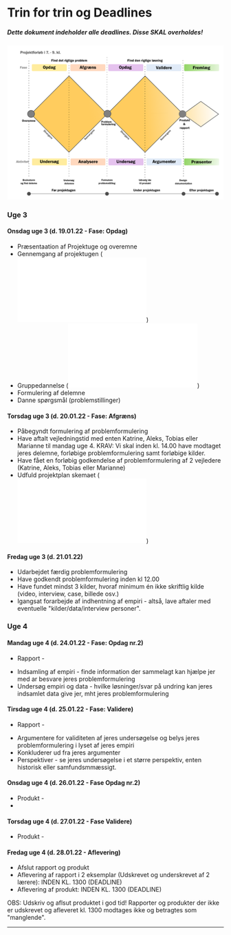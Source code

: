 
# Trin for trin og Deadlines

##### Dette dokument indeholder alle deadlines. Disse **SKAL** overholdes! 
![Process](https://github.com/AleksHolland84/Projektopgave2022/blob/main/images/Projektopgave_model.png)


### Uge 3

#### Onsdag uge 3   (d. 19.01.22  -  Fase: Opdag)
* Præsentaation af Projektuge og overemne
* Gennemgang af projektugen (![Drejebog](/Drejebog.md))      
* Gruppedannelse (![Gruppekontrakt](/ressourcer/ideide-Værktøj-Skabelon-Gruppekontrakt-A4.pdf))
* Formulering af delemne
* Danne spørgsmål (problemstillinger)

#### Torsdag uge 3  (d. 20.01.22  -  Fase: Afgræns)
* Påbegyndt formulering af problemformulering 
* Have aftalt vejledningstid med enten Katrine, Aleks, Tobias eller Marianne til mandag uge 4. KRAV: Vi skal inden kl. 14.00 have modtaget jeres delemne, forløbige problemformulering samt forløbige kilder. 
* Have fået en forløbig godkendelse af problemformulering af 2 vejledere (Katrine, Aleks, Tobias eller Marianne)
* Udfuld projektplan skemaet (![Projektplan](/ressourcer/ideide-Værktøj-Skabelon-Projektplan-A4-38.pdf))

#### Fredag uge 3  (d. 21.01.22)
* Udarbejdet færdig problemformulering
* Have godkendt problemformulering inden kl 12.00
* Have fundet mindst 3 kilder, hvoraf minimum én ikke skriftlig kilde (video, interview, case, billede osv.)
* Igangsat forarbejde af indhentning af empiri - altså, lave aftaler med eventuelle "kilder/data/interview personer".


### Uge 4 

#### Mandag uge 4 (d. 24.01.22  -  Fase: Opdag nr.2)
- Rapport -
* Indsamling af empiri - finde information der sammelagt kan hjælpe jer med ar besvare jeres problemformulering
* Undersøg empiri og data - hvilke løsninger/svar på undring kan jeres indsamlet data give jer, mht jeres problemformulering


#### Tirsdag uge 4 (d. 25.01.22  -  Fase:  Validere)
- Rapport -
* Argumentere for validiteten af jeres undersøgelse og belys jeres problemformulering i lyset af jeres empiri
* Konkluderer ud fra jeres argumenter
* Perspektiver - se jeres undersøgelse i et større perspektiv, enten historisk eller samfundsmmæssigt. 


#### Onsdag uge 4  (d. 26.01.22  -  Fase Opdag nr.2)
- Produkt -
- 


#### Torsdag uge 4  (d. 27.01.22  -  Fase Validere)
- Produkt - 

#### Fredag uge 4  (d. 28.01.22  -  Aflevering)
* Afslut rapport og produkt
* Aflevering af rapport i 2 eksemplar (Udskrevet og underskrevet af 2 lærere): INDEN KL. 1300  (DEADLINE)
* Aflevering af produkt: INDEN KL. 1300  (DEADLINE)

OBS: Udskriv og aflsut produktet i god tid! 
     Rapporter og produkter der ikke er udskrevet og afleveret kl. 1300 modtages ikke og betragtes som "manglende".

________________________________________________________________________________________________________________________________________________________________


